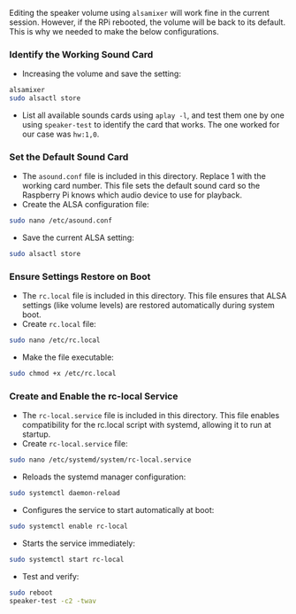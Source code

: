 Editing the speaker volume using `alsamixer` will work fine in the current session. However, if the RPi rebooted, the volume will be back to its default. This is why we needed to make the below configurations.

###  Identify the Working Sound Card

- Increasing the volume and save the setting:

```sh
alsamixer
sudo alsactl store
```

- List all available sounds cards using `aplay -l`, and test them one by one using `speaker-test` to identify the card that works. The one worked for our case was `hw:1,0`.

### Set the Default Sound Card

- The `asound.conf` file is included in this directory. Replace 1 with the working card number. This file sets the default sound card so the Raspberry Pi knows which audio device to use for playback.
- Create the ALSA configuration file:

```sh
sudo nano /etc/asound.conf
```

- Save the current ALSA setting:

```sh
sudo alsactl store
```

### Ensure Settings Restore on Boot

- The `rc.local` file is included in this directory. This file ensures that ALSA settings (like volume levels) are restored automatically during system boot.
- Create `rc.local` file:

```sh
sudo nano /etc/rc.local
```

- Make the file executable:

```sh
sudo chmod +x /etc/rc.local
```

### Create and Enable the rc-local Service

- The `rc-local.service` file is included in this directory. This file enables compatibility for the rc.local script with systemd, allowing it to run at startup.
- Create `rc-local.service` file:

```sh
sudo nano /etc/systemd/system/rc-local.service
```

- Reloads the systemd manager configuration:

```sh
sudo systemctl daemon-reload
```

- Configures the service to start automatically at boot:

```sh
sudo systemctl enable rc-local
```

- Starts the service immediately:

```sh
sudo systemctl start rc-local
```

- Test and verify:

```sh
sudo reboot
speaker-test -c2 -twav
```